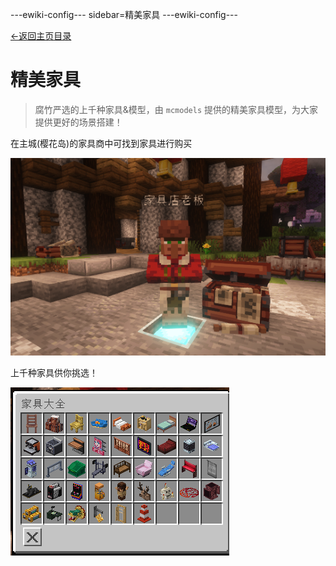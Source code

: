 ---ewiki-config---
sidebar=精美家具
---ewiki-config---


 [<-返回主页目录](../index.html#目录)

# 精美家具

> 腐竹严选的上千种家具&模型，由 `mcmodels` 提供的精美家具模型，为大家提供更好的场景搭建！

在主城(樱花岛)的家具商中可找到家具进行购买

![家具商](../assets/img/主城家具商.png)

上千种家具供你挑选！


![家具列表](../assets/img/家具列表.png)
